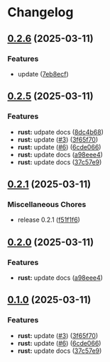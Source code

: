 # Changelog

## [0.2.6](https://github.com/nipeharefa/test-release-please/compare/rust@v0.2.5...rust@v0.2.6) (2025-03-11)


### Features

* update ([7eb8ecf](https://github.com/nipeharefa/test-release-please/commit/7eb8ecfcff753c48dc478651d36276a874ef6404))

## [0.2.5](https://github.com/nipeharefa/test-release-please/compare/rust@v0.2.1...rust@v0.2.5) (2025-03-11)


### Features

* **rust:** udpate docs ([8dc4b68](https://github.com/nipeharefa/test-release-please/commit/8dc4b68df61bd46c279f1e5ef0495384e30333d0))
* **rust:** update ([#3](https://github.com/nipeharefa/test-release-please/issues/3)) ([3f65f70](https://github.com/nipeharefa/test-release-please/commit/3f65f70056c7f4591862efecdb3b86165cdc7133))
* **rust:** update ([#6](https://github.com/nipeharefa/test-release-please/issues/6)) ([6cde066](https://github.com/nipeharefa/test-release-please/commit/6cde0669232801473617ea68d321794d695ee171))
* **rust:** update docs ([a98eee4](https://github.com/nipeharefa/test-release-please/commit/a98eee4e3c32c4a7d7d11d303ab053e514af2c87))
* **rust:** update docs ([37c57e9](https://github.com/nipeharefa/test-release-please/commit/37c57e9350738c6d2ed36edb21d4e093078357a0))

## [0.2.1](https://github.com/nipeharefa/test-release-please/compare/v0.2.0...v0.2.1) (2025-03-11)


### Miscellaneous Chores

* release 0.2.1 ([f51f1f6](https://github.com/nipeharefa/test-release-please/commit/f51f1f67b6f08338c10b54d590a93c492c1b241e))

## [0.2.0](https://github.com/nipeharefa/test-release-please/compare/v0.1.0...v0.2.0) (2025-03-11)


### Features

* **rust:** update docs ([a98eee4](https://github.com/nipeharefa/test-release-please/commit/a98eee4e3c32c4a7d7d11d303ab053e514af2c87))

## [0.1.0](https://github.com/nipeharefa/test-release-please/compare/v0.0.10...v0.1.0) (2025-03-11)


### Features

* **rust:** update ([#3](https://github.com/nipeharefa/test-release-please/issues/3)) ([3f65f70](https://github.com/nipeharefa/test-release-please/commit/3f65f70056c7f4591862efecdb3b86165cdc7133))
* **rust:** update ([#6](https://github.com/nipeharefa/test-release-please/issues/6)) ([6cde066](https://github.com/nipeharefa/test-release-please/commit/6cde0669232801473617ea68d321794d695ee171))
* **rust:** update docs ([37c57e9](https://github.com/nipeharefa/test-release-please/commit/37c57e9350738c6d2ed36edb21d4e093078357a0))
